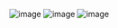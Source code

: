 ![image](https://user-images.githubusercontent.com/15088626/172065510-b10143fb-fa60-4b98-b810-251bd38630d1.png)
![image](https://user-images.githubusercontent.com/15088626/172065495-6668ea39-aa91-4e90-86a1-9042f4499365.png)
![image](https://user-images.githubusercontent.com/15088626/172065504-db9a705c-a92a-4494-871e-7591f6c724ce.png)
